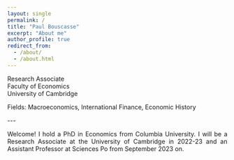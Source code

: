 ```yaml
---
layout: single
permalink: /
title: "Paul Bouscasse"
excerpt: "About me"
author_profile: true
redirect_from: 
  - /about/
  - /about.html
---
```

Research Associate  
Faculty of Economics  
University of Cambridge  
  
<p style='text-align: justify;'>Fields: Macroeconomics, International Finance, Economic History</p>
---  
<p style='text-align: justify;'>Welcome! I hold a PhD in Economics from Columbia University. I will be a Research Associate at the University of Cambridge in 2022-23 and an Assistant Professor at Sciences Po from September 2023 on.</p>
